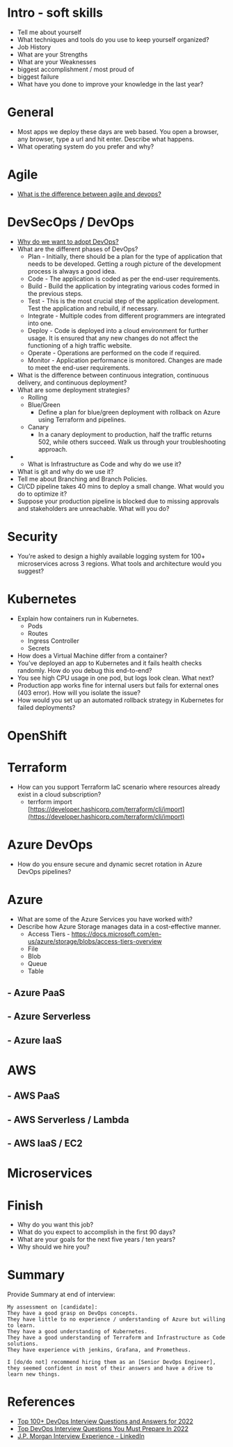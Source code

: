# Intro - soft skills
- Tell me about yourself
- What techniques and tools do you use to keep yourself organized?
- Job History
- What are your Strengths
- What are your Weaknesses
- biggest accomplishment / most proud of
- biggest failure
- What have you done to improve your knowledge in the last year?

# General
- Most apps we deploy these days are web based. You open a browser, any browser, type a url and hit enter.  Describe what happens.
- What operating system do you prefer and why?

# Agile
- [What is the difference between agile and devops?](https://azure.microsoft.com/en-us/overview/devops-vs-agile/#:~:text=Understanding%20the%20difference&text=DevOps%20is%20a%20culture%2C%20fostering,common%20reality%20of%20changing%20needs.)

# DevSecOps / DevOps
- [Why do we want to adopt DevOps?](https://azure.microsoft.com/en-us/resources/cloud-computing-dictionary/what-is-devops/#:~:text=By%20adopting%20a%20DevOps%20culture,and%20achieve%20business%20goals%20faster.)
- What are the different phases of DevOps?
   - Plan - Initially, there should be a plan for the type of application that needs to be developed. Getting a rough picture of the development process is always a good idea.
   - Code - The application is coded as per the end-user requirements. 
   - Build - Build the application by integrating various codes formed in the previous steps.
   - Test - This is the most crucial step of the application development. Test the application and rebuild, if necessary.
   - Integrate - Multiple codes from different programmers are integrated into one.
   - Deploy - Code is deployed into a cloud environment for further usage. It is ensured that any new changes do not affect the functioning of a high traffic website.
   - Operate - Operations are performed on the code if required.
   - Monitor - Application performance is monitored. Changes are made to meet the end-user requirements.
- What is the difference between continuous integration, continuous delivery, and continuous deployment?
- What are some deployment strategies?
   - Rolling
   - Blue/Green
      - Define a plan for blue/green deployment with rollback on Azure using Terraform and pipelines.    
   - Canary
      - In a canary deployment to production, half the traffic returns 502, while others succeed. Walk us through your troubleshooting approach.
- - What is Infrastructure as Code and why do we use it?
- What is git and why do we use it?
- Tell me about Branching and Branch Policies.
- CI/CD pipeline takes 40 mins to deploy a small change. What would you do to optimize it?
- Suppose your production pipeline is blocked due to missing approvals and stakeholders are unreachable. What will you do?

# Security
- You’re asked to design a highly available logging system for 100+ microservices across 3 regions. What tools and architecture would you suggest?

# Kubernetes
- Explain how containers run in Kubernetes.
   - Pods
   - Routes
   - Ingress Controller
   - Secrets
- How does a Virtual Machine differ from a container?
- You’ve deployed an app to Kubernetes and it fails health checks randomly. How do you debug this end-to-end?
- You see high CPU usage in one pod, but logs look clean. What next?
- Production app works fine for internal users but fails for external ones (403 error). How will you isolate the issue?
- How would you set up an automated rollback strategy in Kubernetes for failed deployments?

# OpenShift

# Terraform
- How can you support Terraform IaC scenario where resources already exist in a cloud subscription?
   - terrform import [https://developer.hashicorp.com/terraform/cli/import](https://developer.hashicorp.com/terraform/cli/import)

# Azure DevOps
- How do you ensure secure and dynamic secret rotation in Azure DevOps pipelines?

# Azure 
- What are some of the Azure Services you have worked with?
- Describe how Azure Storage manages data in a cost-effective manner. 
    - Access Tiers - https://docs.microsoft.com/en-us/azure/storage/blobs/access-tiers-overview
    - File
    - Blob
    - Queue
    - Table

## - Azure PaaS

## - Azure Serverless

## - Azure IaaS

# AWS

## - AWS PaaS

## - AWS Serverless / Lambda

## - AWS IaaS / EC2

# Microservices

# Finish
- Why do you want this job?
- What do you expect to accomplish in the first 90 days?
- What are your goals for the next five years / ten years?
- Why should we hire you?

# Summary
Provide Summary at end of interview:

```
My assessment on [candidate]:
They have a good grasp on DevOps concepts.
They have little to no experience / understanding of Azure but willing to learn.  
They have a good understanding of Kubernetes.
They have a good understanding of Terraform and Infrastructure as Code solutions.
They have experience with jenkins, Grafana, and Prometheus.

I [do/do not] recommend hiring them as an [Senior DevOps Engineer], they seemed confident in most of their answers and have a drive to learn new things.
```


# References
- [Top 100+ DevOps Interview Questions and Answers for 2022](https://www.simplilearn.com/tutorials/devops-tutorial/devops-interview-questions)
- [Top DevOps Interview Questions You Must Prepare In 2022](https://www.edureka.co/blog/interview-questions/top-devops-interview-questions-2016/)
- [J.P. Morgan Interview Experience - LinkedIn](https://www.linkedin.com/feed/update/urn:li:activity:7353638746455519232/?origin=NETWORK_CONVERSATIONS&midToken=AQHWFwFeu6M1eg&midSig=2Xal2kedAd1HU1&trk=eml-email_network_conversations_01-truncated~share~message-0-see~more&trkEmail=eml-email_network_conversations_01-truncated~share~message-0-see~more-null-kmofa~mdp8tczo~gi-null-null&eid=kmofa-mdp8tczo-gi&otpToken=MTEwMTE4ZTUxMjJhYzljMmJlMmYwMmVmNDUxNmU0YjI4Y2NjZDg0MTkxYWM4NTY5NzdjNzA0NmM0ZjVhNWZmMGZjODk4ZjhhNjllY2U0YzQwN2U4Y2QxN2U3YzQ3YTc0ZTExOWFjOWU0ZjRlNDQyMWFhLDEsMQ%3D%3D)
